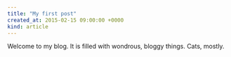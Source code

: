 ```yaml
---
title: "My first post"
created_at: 2015-02-15 09:00:00 +0000
kind: article
---
```


Welcome to my blog. It is filled with wondrous, bloggy things. Cats, mostly.
